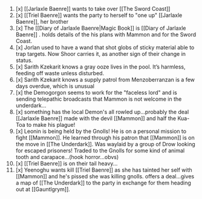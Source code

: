 1. [x] [[Jarlaxle Baenre]] wants to take over [[The Sword Coast]]
1. [x] [[Triel Baenre]] wants the party to herself to "one up" [[Jarlaxle Baenre]], her brother
1. [x] The [[Diary of Jarlaxle Baenre|Magic Book]] is [[Diary of Jarlaxle Baenre]] . holds details of the his plans with Mammon and for the Sword Coast.
1. [x] Jorlan used to have a wand that shot globs of sticky material able to trap targets. Now Shoor carries it, as another sign of their change in status.
1. [x] Sarith Kzekarit knows a gray ooze lives in the pool. It’s harmless, feeding off waste unless disturbed.
1. [x] Sarith Kzekarit knows a supply patrol from Menzoberranzan is a few days overdue, which is unusual
1. [x] the Demogorgon seems to work for the "faceless lord" and is sending telepathic broadcasts that Mammon is not welcome in the underdark...
1. [x] something has the local Demon's all rowled up...probably the deal [[Jarlaxle Baenre]] made with the devil [[Mammon]] and half the Kua-Toa to make his plague!
1. [x] Leonin is being held by the Gnolls! He is on a personal mission to fight [[Mammon]]. He learned through his patron that [[Mammon]] is on the move in [[The Underdark]]. Was waylaid by a group of Drow looking for escaped prisoners! Traded to the Gnolls for some kind of animal tooth and carapace...(hook horror...obvs)
1. [x] [[Triel Baenre]] is on their tail heavy...
1. [x] Yeenoghu wants kill [[Triel Baenre]] as she has tainted her self with [[Mammon]] and he's pissed she was killing gnolls. offers a deal...gives a map of [[The Underdark]] to the party in exchange for them heading out at [[Gauntlgrym]].